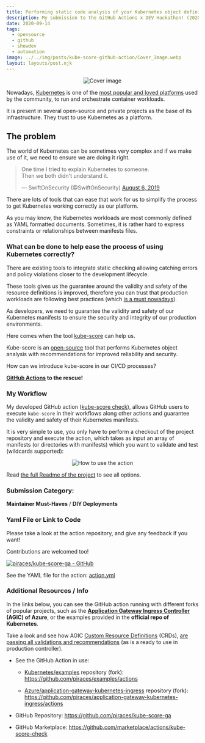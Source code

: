 ```yaml
---
title: Performing static code analysis of your Kubernetes object definitions with a Github Action
description: My submission to the GitHub Actions x DEV Hackathon! (2020)
date: 2020-09-14
tags:
  - opensource
  - github
  - showdev
  - automation
image: ../../img/posts/kube-score-github-action/Cover_Image.webp
layout: layouts/post.njk
---
```


<div align="center">

![Cover image](../../img/posts/kube-score-github-action/Cover_Image.webp)
</div>

Nowadays, [Kubernetes](https://kubernetes.io/) is one of the [most popular and loved platforms](https://insights.stackoverflow.com/survey/2020#technology-most-loved-dreaded-and-wanted-platforms) used by the community, to run and orchestrate container workloads.

It is present in several open-source and private projects as the base of its infrastructure. They trust to use Kubernetes as a platform.

## The problem

The world of Kubernetes can be sometimes very complex and if we make use of it, we need to ensure we are doing it right.

<blockquote class="twitter-tweet"><p lang="en" dir="ltr">One time I tried to explain Kubernetes to someone.<br>Then we both didn&#39;t understand it.</p>&mdash; SwiftOnSecurity (@SwiftOnSecurity) <a href="https://twitter.com/SwiftOnSecurity/status/1158764816426840064?ref_src=twsrc%5Etfw">August 6, 2019</a></blockquote>

There are lots of tools that can ease that work for us to simplify the process to get Kubernetes working correctly as our platform.

As you may know, the Kubernetes workloads are most commonly defined as YAML formatted documents. Sometimes, it is rather hard to express constraints or relationships between manifests files.

### What can be done to help ease the process of using Kubernetes correctly?

There are existing tools to integrate static checking allowing catching errors and policy violations closer to the development lifecycle.

These tools gives us the guarantee around the validity and safety of the resource definitions is improved, therefore you can trust that production workloads are following best practices (which [is a must nowadays](https://www.sentinelone.com/blog/kubernetes-security-challenges-risks-and-attack-vectors/)).

As developers, we need to guarantee the validity and safety of our Kubernetes manifests to ensure the security and integrity of our production environments.

Here comes when the tool [kube-score](https://kube-score.com/) can help us.

Kube-score is an [open-source](https://github.com/zegl/kube-score) tool that performs Kubernetes object analysis with recommendations for improved reliability and security.

How can we introduce kube-score in our CI/CD processes?

**[GitHub Actions](https://github.com/features/actions) to the rescue!**

### My Workflow

My developed GitHub action ([kube-score check](https://github.com/marketplace/actions/kube-score-check)), allows GitHub users to execute `kube-score` in their workflows along other actions and guarantee the validity and safety of their Kubernetes manifests. 

It is very simple to use, you only have to perform a checkout of the project repository and execute the action, which takes as input an array of manifests (or directories with manifests) which you want to validate and test (wildcards supported):

<div align="center">

![How to use the action](../../img/posts/kube-score-github-action/carbon_use_action.jpg)
</div>

Read [the full Readme of the project](https://github.com/piraces/kube-score-ga/blob/master/README.md) to see all options.

### Submission Category:
**Maintainer Must-Haves** / **DIY Deployments**


### Yaml File or Link to Code

Please take a look at the action repository, and give any feedback if you want! 

Contributions are welcomed too!

[![piraces/kube-score-ga - GitHub](https://gh-card.dev/repos/piraces/kube-score-ga.svg)](https://github.com/piraces/kube-score-ga)


See the YAML file for the action: [action.yml](https://github.com/piraces/kube-score-ga/blob/master/action.yml)

### Additional Resources / Info

In the links below, you can see the GitHub action running with different forks of popular projects, such as the **[Application Gateway Ingress Controller](https://docs.microsoft.com/en-us/azure/application-gateway/ingress-controller-overview) (AGIC) of Azure**, or the examples provided in the **official repo of Kubernetes**.

Take a look and see how AGIC [Custom Resource Definitions](https://kubernetes.io/docs/concepts/extend-kubernetes/api-extension/custom-resources/#customresourcedefinitions) (CRDs), [are passing all validations and recommendations](https://github.com/piraces/application-gateway-kubernetes-ingress/runs/1113739099?check_suite_focus=true) (as is a ready to use in production controller).

- See the GitHub Action in use: 
  - [Kubernetes/examples](https://github.com/kubernetes/examples) repository (fork): https://github.com/piraces/examples/actions

  - [Azure/application-gateway-kubernetes-ingress](https://github.com/Azure/application-gateway-kubernetes-ingress) repository (fork): https://github.com/piraces/application-gateway-kubernetes-ingress/actions

- GitHub Repository: https://github.com/piraces/kube-score-ga

- GitHub Marketplace: https://github.com/marketplace/actions/kube-score-check
